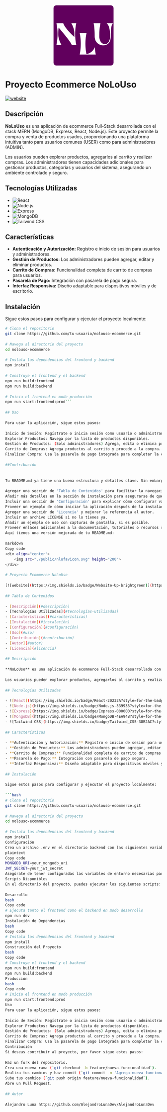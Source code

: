 <div align="center">
    <img src="./public/nlufavicon.svg" height="200">
</div>

# Proyecto Ecommerce NoLoUso

[![website](https://img.shields.io/badge/Website-Up-brightgreen)](https://no-lo-uso-ecommerce.vercel.app/)

## Descripción

**NoLoUso** es una aplicación de ecommerce Full-Stack desarrollada con el stack MERN (MongoDB, Express, React, Node.js). Este proyecto permite la compra y venta de productos usados, proporcionando una plataforma intuitiva tanto para usuarios comunes (USER) como para administradores (ADMIN).

Los usuarios pueden explorar productos, agregarlos al carrito y realizar compras. Los administradores tienen capacidades adicionales para gestionar productos, categorías y usuarios del sistema, asegurando un ambiente controlado y seguro.

## Tecnologías Utilizadas

- ![React](https://img.shields.io/badge/React-20232A?style=for-the-badge&logo=react&logoColor=61DAFB)
- ![Node.js](https://img.shields.io/badge/Node.js-339933?style=for-the-badge&logo=nodedotjs&logoColor=white)
- ![Express](https://img.shields.io/badge/Express-000000?style=for-the-badge&logo=express&logoColor=white)
- ![MongoDB](https://img.shields.io/badge/MongoDB-4EA94B?style=for-the-badge&logo=mongodb&logoColor=white)
- ![Tailwind CSS](https://img.shields.io/badge/Tailwind_CSS-38B2AC?style=for-the-badge&logo=tailwind-css&logoColor=white)

## Características

- **Autenticación y Autorización:** Registro e inicio de sesión para usuarios y administradores.
- **Gestión de Productos:** Los administradores pueden agregar, editar y eliminar productos.
- **Carrito de Compras:** Funcionalidad completa de carrito de compras para usuarios.
- **Pasarela de Pago:** Integración con pasarela de pago segura.
- **Interfaz Responsiva:** Diseño adaptable para dispositivos móviles y de escritorio.

## Instalación

Sigue estos pasos para configurar y ejecutar el proyecto localmente:

```bash
# Clona el repositorio
git clone https://github.com/tu-usuario/nolouso-ecommerce.git

# Navega al directorio del proyecto
cd nolouso-ecommerce

# Instala las dependencias del frontend y backend
npm install

# Construye el frontend y el backend
npm run build:frontend
npm run build:backend

# Inicia el frontend en modo producción
npm run start:frontend:prod```

## Uso

Para usar la aplicación, sigue estos pasos:

Inicio de Sesión: Regístrate o inicia sesión como usuario o administrador.
Explorar Productos: Navega por la lista de productos disponibles.
Gestión de Productos: (Solo administradores) Agrega, edita o elimina productos.
Carrito de Compras: Agrega productos al carrito y procede a la compra.
Finalizar Compra: Usa la pasarela de pago integrada para completar la compra.

##Contribución


Tu README.md ya tiene una buena estructura y detalles clave. Sin embargo, aquí hay algunas mejoras que pueden hacerlo aún más profesional:

Agregar una sección de 'Tabla de Contenidos' para facilitar la navegación.
Añadir más detalles en la sección de instalación para asegurarse de que los pasos sean claros para cualquier desarrollador.
Incluir una sección de 'Configuración' para explicar cómo configurar variables de entorno o cualquier otra configuración necesaria.
Proveer un ejemplo de cómo iniciar la aplicación después de la instalación.
Agregar una sección de 'Licencia' y mejorar la referencia al autor.
Incluir un archivo LICENSE si no lo tienes ya.
Añadir un ejemplo de uso con capturas de pantalla, si es posible.
Proveer enlaces adicionales a la documentación, tutoriales o recursos relacionados.
Aquí tienes una versión mejorada de tu README.md:

markdown
Copy code
<div align="center">
    <img src="./public/nlufavicon.svg" height="200">
</div>

# Proyecto Ecommerce NoLoUso

[![website](https://img.shields.io/badge/Website-Up-brightgreen)](https://no-lo-uso-ecommerce.vercel.app/)

## Tabla de Contenidos

- [Descripción](#descripción)
- [Tecnologías Utilizadas](#tecnologías-utilizadas)
- [Características](#características)
- [Instalación](#instalación)
- [Configuración](#configuración)
- [Uso](#uso)
- [Contribución](#contribución)
- [Autor](#autor)
- [Licencia](#licencia)

## Descripción

**NoLoUso** es una aplicación de ecommerce Full-Stack desarrollada con el stack MERN (MongoDB, Express, React, Node.js). Este proyecto permite la compra y venta de productos usados, proporcionando una plataforma intuitiva tanto para usuarios comunes (USER) como para administradores (ADMIN).

Los usuarios pueden explorar productos, agregarlos al carrito y realizar compras. Los administradores tienen capacidades adicionales para gestionar productos, categorías y usuarios del sistema, asegurando un ambiente controlado y seguro.

## Tecnologías Utilizadas

- ![React](https://img.shields.io/badge/React-20232A?style=for-the-badge&logo=react&logoColor=61DAFB)
- ![Node.js](https://img.shields.io/badge/Node.js-339933?style=for-the-badge&logo=nodedotjs&logoColor=white)
- ![Express](https://img.shields.io/badge/Express-000000?style=for-the-badge&logo=express&logoColor=white)
- ![MongoDB](https://img.shields.io/badge/MongoDB-4EA94B?style=for-the-badge&logo=mongodb&logoColor=white)
- ![Tailwind CSS](https://img.shields.io/badge/Tailwind_CSS-38B2AC?style=for-the-badge&logo=tailwind-css&logoColor=white)

## Características

- **Autenticación y Autorización:** Registro e inicio de sesión para usuarios y administradores.
- **Gestión de Productos:** Los administradores pueden agregar, editar y eliminar productos.
- **Carrito de Compras:** Funcionalidad completa de carrito de compras para usuarios.
- **Pasarela de Pago:** Integración con pasarela de pago segura.
- **Interfaz Responsiva:** Diseño adaptable para dispositivos móviles y de escritorio.

## Instalación

Sigue estos pasos para configurar y ejecutar el proyecto localmente:

```bash
# Clona el repositorio
git clone https://github.com/tu-usuario/nolouso-ecommerce.git

# Navega al directorio del proyecto
cd nolouso-ecommerce

# Instala las dependencias del frontend y backend
npm install
Configuración
Crea un archivo .env en el directorio backend con las siguientes variables de entorno:
plaintext
Copy code
MONGODB_URI=your_mongodb_uri
JWT_SECRET=your_jwt_secret
Asegúrate de tener configuradas las variables de entorno necesarias para el frontend y el backend.
Scripts Disponibles
En el directorio del proyecto, puedes ejecutar los siguientes scripts:

Desarrollo
bash
Copy code
# Ejecuta tanto el frontend como el backend en modo desarrollo
npm run dev
Instalación de Dependencias
bash
Copy code
# Instala las dependencias del frontend y backend
npm install
Construcción del Proyecto
bash
Copy code
# Construye el frontend y el backend
npm run build:frontend
npm run build:backend
Producción
bash
Copy code
# Inicia el frontend en modo producción
npm run start:frontend:prod
Uso
Para usar la aplicación, sigue estos pasos:

Inicio de Sesión: Regístrate o inicia sesión como usuario o administrador.
Explorar Productos: Navega por la lista de productos disponibles.
Gestión de Productos: (Solo administradores) Agrega, edita o elimina productos.
Carrito de Compras: Agrega productos al carrito y procede a la compra.
Finalizar Compra: Usa la pasarela de pago integrada para completar la compra.
Contribución
Si deseas contribuir al proyecto, por favor sigue estos pasos:

Haz un fork del repositorio.
Crea una nueva rama (`git checkout -b feature/nueva-funcionalidad`).
Realiza tus cambios y haz commit (`git commit -m 'Agrega nueva funcionalidad'`).
Sube tus cambios (`git push origin feature/nueva-funcionalidad`).
Abre un Pull Request.

## Autor

Alejandro Luna https://github.com/AlejandroLunaDev/AlejandroLunaDev